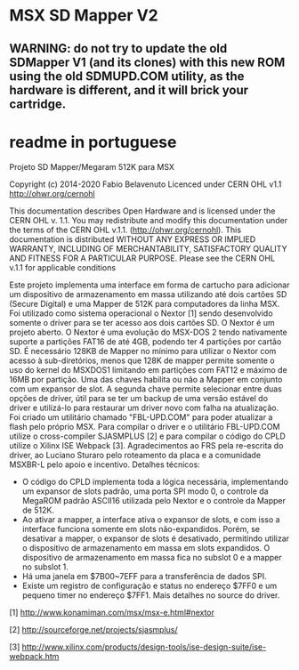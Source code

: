 # MSX SD Mapper V2

## WARNING: do not try to update the old SDMapper V1 (and its clones) with this new ROM using the old SDMUPD.COM utility, as the hardware is different, and it will brick your cartridge.

# readme in portuguese

Projeto SD Mapper/Megaram 512K para MSX

Copyright (c) 2014-2020
Fabio Belavenuto
Licenced under
CERN OHL v1.1
http://ohwr.org/cernohl

This documentation describes Open Hardware and is licensed under the CERN OHL v. 1.1.
You may redistribute and modify this documentation under the terms of the
CERN OHL v.1.1. (http://ohwr.org/cernohl). This documentation is distributed
WITHOUT ANY EXPRESS OR IMPLIED WARRANTY, INCLUDING OF MERCHANTABILITY,
SATISFACTORY QUALITY AND FITNESS FOR A PARTICULAR PURPOSE.
Please see the CERN OHL v.1.1 for applicable conditions


  Este projeto implementa uma interface em forma de cartucho para adicionar um
dispositivo de armazenamento em massa utilizando até dois cartões SD (Secure
Digital) e uma Mapper de 512K para computadores da linha MSX.
  Foi utilizado como sistema operacional o Nextor [1] sendo desenvolvido somente
o driver para se ter acesso aos dois cartões SD. O Nextor é um projeto aberto.
  O Nextor é uma evolução do MSX-DOS 2 tendo nativamente suporte a partições FAT16
de até 4GB, podendo ter 4 partições por cartão SD. É necessário 128KB de Mapper no
mínimo para utilizar o Nextor com acesso à sub-diretórios, menos que 128K de mapper
permite somente o uso do kernel do MSXDOS1 limitando em partições com FAT12 e
máximo de 16MB por partição.
  Uma das chaves habilita ou não a Mapper em conjunto com um expansor de slot. A
segunda chave permite selecionar entre duas opções de driver, útil para se ter um
backup de uma versão estável do driver e utilizá-lo para restaurar um driver novo
com falha na atualização.
  Foi criado um utilitário chamado "FBL-UPD.COM" para poder atualizar a flash pelo
próprio MSX.
  Para compilar o driver e o utilitário FBL-UPD.COM utilize o cross-compiler
SJASMPLUS [2] e para compilar o código do CPLD utilize o Xilinx ISE Webpack [3].
  Agradecimentos ao FRS pela re-escrita do driver, ao Luciano Sturaro pelo 
roteamento da placa e a comunidade MSXBR-L pelo apoio e incentivo.
  Detalhes técnicos:
  - O código do CPLD implementa toda a lógica necessária, implementando um expansor
    de slots padrão, uma porta SPI modo 0, o controle da MegaROM padrão ASCII16
    utilizada pelo Nextor e o controle da Mapper de 512K.
  - Ao ativar a mapper, a interface ativa o expansor de slots, e com isso a
    interface funciona somente em slots não-expandidos. Porém, se desativar a
    mapper, o expansor de slots é desativado, permitindo utilizar o dispositivo
    de armazenamento em massa em slots expandidos. O dispositivo de armazenamento
    em massa fica no subslot 0 e a mapper no subslot 1.
  - Há uma janela em $7B00~7EFF para a transferência de dados SPI.
  - Existe um registro de configuração e status no endereço $7FF0 e um pequeno timer
    no endereço $7FF1. Mais detalhes no source do driver.


[1] http://www.konamiman.com/msx/msx-e.html#nextor

[2] http://sourceforge.net/projects/sjasmplus/

[3] http://www.xilinx.com/products/design-tools/ise-design-suite/ise-webpack.htm
